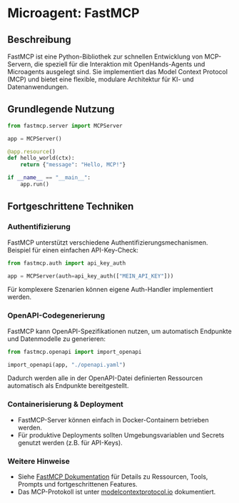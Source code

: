 # Microagent: FastMCP

## Beschreibung
FastMCP ist eine Python-Bibliothek zur schnellen Entwicklung von MCP-Servern, die speziell für die Interaktion mit OpenHands-Agents und Microagents ausgelegt sind. Sie implementiert das Model Context Protocol (MCP) und bietet eine flexible, modulare Architektur für KI- und Datenanwendungen.

## Grundlegende Nutzung

```python
from fastmcp.server import MCPServer

app = MCPServer()

@app.resource()
def hello_world(ctx):
    return {"message": "Hello, MCP!"}

if __name__ == "__main__":
    app.run()
```

## Fortgeschrittene Techniken

### Authentifizierung
FastMCP unterstützt verschiedene Authentifizierungsmechanismen. Beispiel für einen einfachen API-Key-Check:

```python
from fastmcp.auth import api_key_auth

app = MCPServer(auth=api_key_auth(["MEIN_API_KEY"]))
```

Für komplexere Szenarien können eigene Auth-Handler implementiert werden.

### OpenAPI-Codegenerierung
FastMCP kann OpenAPI-Spezifikationen nutzen, um automatisch Endpunkte und Datenmodelle zu generieren:

```python
from fastmcp.openapi import import_openapi

import_openapi(app, "./openapi.yaml")
```

Dadurch werden alle in der OpenAPI-Datei definierten Ressourcen automatisch als Endpunkte bereitgestellt.

### Containerisierung & Deployment
- FastMCP-Server können einfach in Docker-Containern betrieben werden.
- Für produktive Deployments sollten Umgebungsvariablen und Secrets genutzt werden (z.B. für API-Keys).

### Weitere Hinweise
- Siehe [FastMCP Dokumentation](https://gofastmcp.com) für Details zu Ressourcen, Tools, Prompts und fortgeschrittenen Features.
- Das MCP-Protokoll ist unter [modelcontextprotocol.io](https://modelcontextprotocol.io/introduction) dokumentiert.
